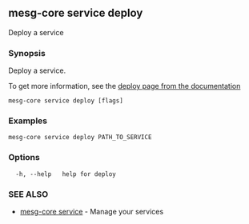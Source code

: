 ## mesg-core service deploy

Deploy a service

### Synopsis

Deploy a service.

To get more information, see the [deploy page from the documentation](https://docs.mesg.com/guide/service/deploy-a-service.html)

```
mesg-core service deploy [flags]
```

### Examples

```
mesg-core service deploy PATH_TO_SERVICE
```

### Options

```
  -h, --help   help for deploy
```

### SEE ALSO

* [mesg-core service](mesg-core_service.md)	 - Manage your services

